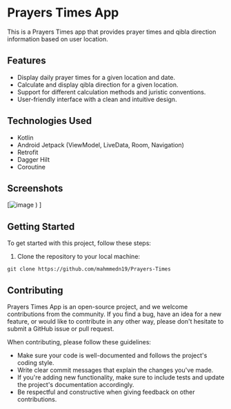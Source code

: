 # Prayers Times App

This is a Prayers Times app that provides prayer times and qibla direction information based on user location.

## Features

- Display daily prayer times for a given location and date.
- Calculate and display qibla direction for a given location.
- Support for different calculation methods and juristic conventions.
- User-friendly interface with a clean and intuitive design.

## Technologies Used

- Kotlin
- Android Jetpack (ViewModel, LiveData, Room, Navigation)
- Retrofit
- Dagger Hilt
- Coroutine

## Screenshots

[![image](https://github.com/mahmmedn19/Prayers-Times/assets/100851080/64adb2b2-5c8e-47fe-87e8-8b02cbc83b7c)
)
]

## Getting Started

To get started with this project, follow these steps:

1. Clone the repository to your local machine:

```shell
git clone https://github.com/mahmmedn19/Prayers-Times
```
## Contributing

Prayers Times App is an open-source project, and we welcome contributions from the community. If you find a bug, have an idea for a new feature, or would like to contribute in any other way, please don't hesitate to submit a GitHub issue or pull request.

When contributing, please follow these guidelines:

- Make sure your code is well-documented and follows the project's coding style.
- Write clear commit messages that explain the changes you've made.
- If you're adding new functionality, make sure to include tests and update the project's documentation accordingly.
- Be respectful and constructive when giving feedback on other contributions.
